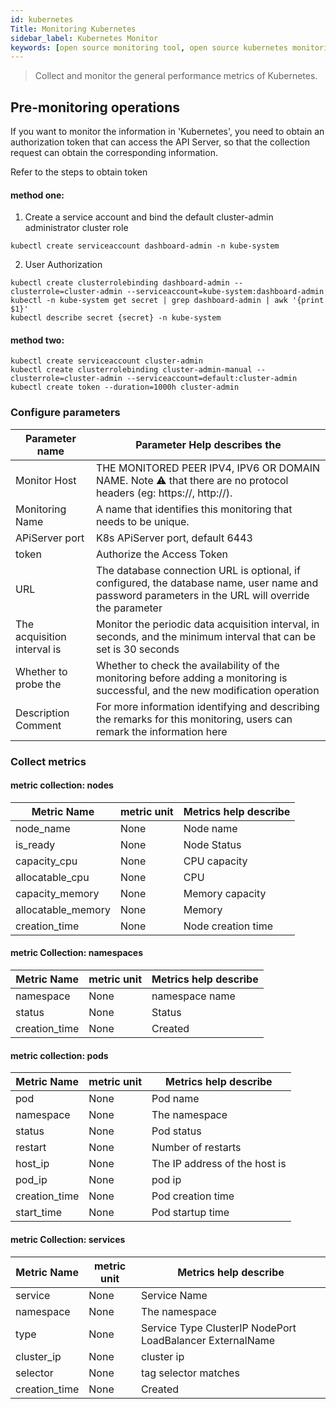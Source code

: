 ```yaml
---
id: kubernetes   
Title: Monitoring Kubernetes
sidebar_label: Kubernetes Monitor
keywords: [open source monitoring tool, open source kubernetes monitoring tool, monitoring kubernetes metrics]
---
```


> Collect and monitor the general performance metrics of Kubernetes.

## Pre-monitoring operations

If you want to monitor the information in 'Kubernetes', you need to obtain an authorization token that can access the API Server, so that the collection request can obtain the corresponding information.

Refer to the steps to obtain token

#### method one:

1. Create a service account and bind the default cluster-admin administrator cluster role

```kubectl create serviceaccount dashboard-admin -n kube-system```

2. User Authorization

```shell
kubectl create clusterrolebinding dashboard-admin --clusterrole=cluster-admin --serviceaccount=kube-system:dashboard-admin
kubectl -n kube-system get secret | grep dashboard-admin | awk '{print $1}'
kubectl describe secret {secret} -n kube-system
```

#### method two:
```shell
kubectl create serviceaccount cluster-admin
kubectl create clusterrolebinding cluster-admin-manual --clusterrole=cluster-admin --serviceaccount=default:cluster-admin
kubectl create token --duration=1000h cluster-admin
```

### Configure parameters

| Parameter name | Parameter Help describes the |
|-------------|------------------------------------------------------|
| Monitor Host | THE MONITORED PEER IPV4, IPV6 OR DOMAIN NAME. Note ⚠️ that there are no protocol headers (eg: https://, http://). |
| Monitoring Name | A name that identifies this monitoring that needs to be unique. |
| APiServer port | K8s APiServer port, default 6443 |
| token       | Authorize the Access Token |
| URL         | The database connection URL is optional, if configured, the database name, user name and password parameters in the URL will override the parameter | configured above
| The acquisition interval is | Monitor the periodic data acquisition interval, in seconds, and the minimum interval that can be set is 30 seconds |
| Whether to probe the | Whether to check the availability of the monitoring before adding a monitoring is successful, and the new modification operation | will continue only if the probe is successful
| Description Comment | For more information identifying and describing the remarks for this monitoring, users can remark the information here |

### Collect metrics

#### metric collection: nodes

| Metric Name | metric unit | Metrics help describe |
| ------------------ | -------- |--------|
| node_name               | None | Node name |
| is_ready            | None | Node Status |
| capacity_cpu                 | None | CPU capacity |
| allocatable_cpu           | None | CPU | allotted
| capacity_memory         | None | Memory capacity |
| allocatable_memory | None | Memory | allocated
| creation_time  | None | Node creation time |

#### metric Collection: namespaces

| Metric Name | metric unit | Metrics help describe |
| -------- | -------- |-------------|
| namespace       | None | namespace name |
| status     | None | Status |
| creation_time    | None | Created |

#### metric collection: pods

| Metric Name | metric unit | Metrics help describe |
| ---------------- | -------- |----------------|
| pod             | None | Pod name |
| namespace | None | The namespace | to which the pod belongs
| status      | None | Pod status |
| restart     | None | Number of restarts |
| host_ip        | None | The IP address of the host is |
| pod_ip      | None | pod ip         |
| creation_time        | None | Pod creation time |
| start_time        | None | Pod startup time |

#### metric Collection: services

| Metric Name | metric unit | Metrics help describe |
| ---------------- |------|--------------------------------------------------------|
| service             | None | Service Name |
| namespace | None | The namespace | to which the service belongs
| type      | None | Service Type ClusterIP NodePort LoadBalancer ExternalName |
| cluster_ip     | None | cluster ip                                             |
| selector        | None | tag selector matches |
| creation_time      | None | Created |
